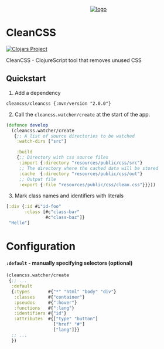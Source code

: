 <p align="center"><a href="https://github.com/Panthevm/cleancss"><img src="https://i.ibb.co/HrFyQQ8/cleancss.png" alt="logo"></a></p>

# CleanCSS

[![Clojars Project](https://img.shields.io/clojars/v/cleancss.svg)](https://clojars.org/cleancss)

CleanCSS - ClojureScript tool that removes unused CSS

## Quickstart

1) Add a dependency

```edn
cleancss/cleancss {:mvn/version "2.0.0"}
```

2) Call the `cleancss.watcher/create` at the start of the app.

```clojure
(defonce develop
  (cleancss.watcher/create
   {;; A list of source directories to be watched
    :watch-dirs ["src"]

    :build
    {;; Directory with css source files
     :import {:directory "resources/public/css/src"} 
     ;; The directory where the cached data will be stored
     :cache  {:directory "resources/public/css/out"} 
     ;; Output file
     :export {:file "resources/public/css/clean.css"}}}))


```

3) Mark class names and identifiers with literals

```clojure
[:div {:id #i"id-foo"
       :class [#c"class-bar"
               #c"class-baz"]}
 "Hello"]
```

# Configuration

#### `:default` - manually specifying selectors (optional)

```clojure
(cleancss.watcher/create
 {;; ...
  :default
  {:types       #{"*" "html" "body" "div"}
   :classes     #{"container"}
   :pseudos     #{":hover"}
   :functions   #{":lang"}
   :identifiers #{"id"}
   :attributes  #{["type" "button"]
                  ["href" "#"]
                  ["lang"]}}
  ;; ...
  })
```

